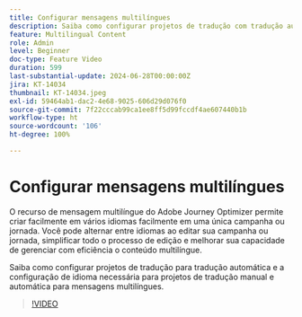 ```yaml
---
title: Configurar mensagens multilíngues
description: Saiba como configurar projetos de tradução com tradução automática e a configuração de idioma necessária para projetos de tradução manual e automática para mensagens multilíngues.
feature: Multilingual Content
role: Admin
level: Beginner
doc-type: Feature Video
duration: 599
last-substantial-update: 2024-06-28T00:00:00Z
jira: KT-14034
thumbnail: KT-14034.jpeg
exl-id: 59464ab1-dac2-4e68-9025-606d29d076f0
source-git-commit: 7f22cccab99ca1ee8ff5d99fccdf4ae607440b1b
workflow-type: ht
source-wordcount: '106'
ht-degree: 100%

---
```


# Configurar mensagens multilíngues

O recurso de mensagem multilíngue do Adobe Journey Optimizer permite criar facilmente em vários idiomas facilmente em uma única campanha ou jornada. Você pode alternar entre idiomas ao editar sua campanha ou jornada, simplificar todo o processo de edição e melhorar sua capacidade de gerenciar com eficiência o conteúdo multilíngue.

Saiba como configurar projetos de tradução para tradução automática e a configuração de idioma necessária para projetos de tradução manual e automática para mensagens multilíngues.
 
>[!VIDEO](https://video.tv.adobe.com/v/3453548/?learn=on&captions=por_br)
